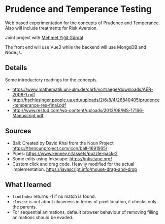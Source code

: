 # Prudence and Temperance Testing

Web based experimentation for the concepts of Prudence and Temperance. Also will include treatments for Risk Aversion.

Joint project with [Mehmet Yiğit Gürdal](https://econ.boun.edu.tr/mehmet-yigit-gurdal-0)

The front end will use Vue3 while the backend will use MongoDB and Node.js.

## Details

Some introductory readings for the concepts.

- https://www.mathematik.uni-ulm.de/carfi/vortraege/downloads/AER-2006-1.pdf
- http://hschlesinger.people.ua.edu/uploads/2/6/8/4/26840405/prudence-temperance-res-final.pdf
- http://www.restud.com/wp-content/uploads/2013/08/MS-17166-Manuscript.pdf

## Sources

- Ball: Created by David Khai from the Noun Project https://thenounproject.com/icon/ball-1691965/
- Pipes: https://www.kenney.nl/assets/puzzle-pack-2
- Some edits using Inkscape: https://inkscape.org/
- Custom click and drag code. Heavily modified for the actual implementation. https://javascript.info/mouse-drag-and-drop

## What I learned
- `findIndex` returns -1 if no match is found.
- `closest` is not about closeness in terms of pixel location, it checks only the parents.
- For sequential animations, default browser behaviour of removing filling animations should be evaded.
